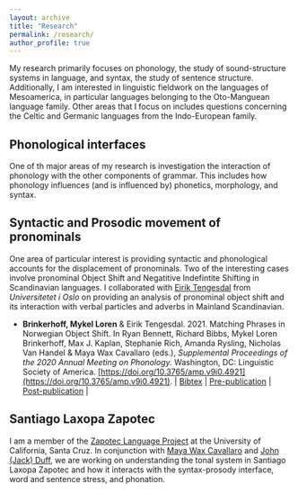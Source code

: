 ```yaml
---
layout: archive
title: "Research"
permalink: /research/
author_profile: true
---
```


<!-- {% if author.googlescholar %}
  You can also find my articles on <u><a href="{{author.googlescholar}}">my Google Scholar profile</a>.</u>
{% endif %}

{% include base_path %}

{% for post in site.publications reversed %}
  {% include archive-single.html %}
{% endfor %} -->

My research primarily focuses on phonology, the study of sound-structure systems in language, and syntax, the study of sentence structure. Additionally, I am interested in linguistic fieldwork on the languages of Mesoamerica, in particular languages belonging to the Oto-Manguean language family. Other areas that I focus on includes questions concerning the Celtic and Germanic languages from the Indo-European family.

## Phonological interfaces

One of th major areas of my research is investigation the interaction of phonology with the other components of grammar. This includes how phonology influences (and is influenced by) phonetics, morphology, and syntax.

## Syntactic and Prosodic movement of pronominals

One area of particular interest is providing syntactic and phonological accounts for the displacement of pronominals. Two of the interesting cases involve pronominal Object Shift and Negatitive Indefintite Shifting in Scandinavian languages. I collaborated with [Eirik Tengesdal](https://www.hf.uio.no/iln/english/people/aca/scandinavian-languages/temporary/eirikten/) from _Universitetet i Oslo_ on providing an analysis of pronominal object shift and its interaction with verbal particles and adverbs in Mainland Scandinavian.

- **Brinkerhoff, Mykel Loren** & Eirik Tengesdal. 2021. Matching Phrases in Norwegian Object Shift. In Ryan Bennett, Richard Bibbs, Mykel Loren Brinkerhoff, Max J. Kaplan, Stephanie Rich, Amanda Rysling, Nicholas Van Handel & Maya Wax Cavallaro (eds.), _Supplemental Proceedings of the 2020 Annual Meeting on Phonology._ Washington, DC: Linguistic Society of America. [https://doi.org/10.3765/amp.v9i0.4921](https://doi.org/10.3765/amp.v9i0.4921). \| [Bibtex]() \| [Pre-publication](../files/BrinkerhoffTengesdalAMP2020_preprint.pdf) \| [Post-publication]() \|

## Santiago Laxopa Zapotec

I am a member of the [Zapotec Language Project](http://zapotec.ucsc.edu/) at the University of California, Santa Cruz. In conjunction with [Maya Wax Cavallaro](https://waxcavallaro.sites.ucsc.edu/) and [John (Jack) Duff](https://people.ucsc.edu/~jduff/), we are working on understanding the tonal system in Santiago Laxopa Zapotec and how it interacts with the syntax-prosody interface, word and sentence stress, and phonation.

